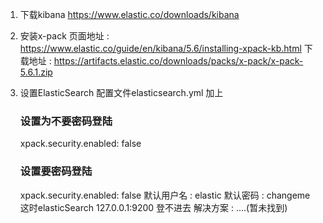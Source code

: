 1. 下载kibana  https://www.elastic.co/downloads/kibana

2. 安装x-pack
   页面地址 : https://www.elastic.co/guide/en/kibana/5.6/installing-xpack-kb.html
   下载地址 : https://artifacts.elastic.co/downloads/packs/x-pack/x-pack-5.6.1.zip

3. 设置ElasticSearch 配置文件elasticsearch.yml 加上
   ### 设置为不要密码登陆
   xpack.security.enabled: false

   ### 设置要密码登陆
    xpack.security.enabled: false
   默认用户名 : elastic   默认密码 : changeme
   这时elasticSearch 127.0.0.1:9200 登不进去  解决方案 : ....(暂未找到)
